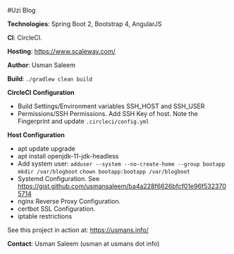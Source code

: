 #Uzi Blog 

**Technologies**: Spring Boot 2, Bootstrap 4, AngularJS

**CI**: CircleCI. 

**Hosting**: https://www.scaleway.com/ 

**Author**: Usman Saleem

**Build**:
`./gradlew clean build `

**CircleCI Configuration**
- Build Settings/Environment variables SSH_HOST and SSH_USER
- Permissions/SSH Permissions. Add SSH Key of host. Note the Fingerprint and update `.circleci/config.yml`

**Host Configuration**
- apt update upgrade
- apt install openjdk-11-jdk-headless
- Add system user: 
    `adduser --system --no-create-home --group bootapp`
    `mkdir /var/blogboot`
    `chown bootapp:bootapp /var/blogboot`
- Systemd Configuration. See https://gist.github.com/usmansaleem/ba4a228f6626bfcf01e96f5323705714
- nginx Reverse Proxy Configuration.
- certbot SSL Configuration.
- iptable restrictions

See this project in action at: https://usmans.info/

**Contact**: Usman Saleem (usman at usmans dot info)


